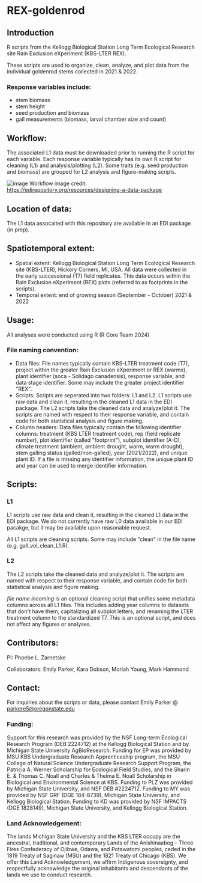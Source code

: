 # REX-goldenrod
## Introduction ##
R scripts from the Kellogg Biological Station Long Term Ecological Research site Rain Exclusion eXperiment (KBS-LTER REX).

These scripts are used to organize, clean, analyze, and plot data from the individual goldenrod stems collected in 2021 & 2022.

### Response variables include: ###
- stem biomass
- stem height
- seed production and biomass
- gall measurements (biomass, larval chamber size and count)

## Workflow: ##
The associated L1 data must be downloaded prior to running the R script for each variable. Each response variable typically has its own R script for cleaning (L1) and analysis/plotting (L2). Some traits (e.g. seed production and biomass) are grouped for L2 analysis and figure-making scripts.

![image](https://github.com/user-attachments/assets/f64fd8a2-8ebf-4b15-bffd-92d553ad4879)
Workflow image credit: https://edirepository.org/resources/designing-a-data-package

## Location of data: ##
The L1 data assocaited with this repository are available in an EDI package (in prep).

## Spatiotemporal extent: ##
- Spatial extent: Kellogg Biological Station Long Term Ecological Research site (KBS-LTER), Hickory Corners, MI, USA. All data were collected in the early successional (T7) field replicates. This data occurs within the Rain Exclusion eXperiment (REX) plots (referred to as footprints in the scripts).
- Temporal extent: end of growing season (September - October) 2021 & 2022

## Usage: ##
All analyses were conducted using R (R Core Team 2024)

### File naming convention: ###
- Data files: File names typically contain KBS-LTER treatment code (T7), project within the greater Rain Exclusion eXperiment or REX (warmx), plant identifier (soca - Solidago canadensis), response variable, and data stage identifier. Some may include the greater project identifier "REX".
- Scripts: Scripts are seperated into two folders: L1 and L2. L1 scripts use raw data and clean it, resulting in the cleaned L1 data in the EDI package. The L2 scripts take the cleaned data and analyze/plot it. The scripts are named with respect to their response variable, and contain code for both statistical analysis and figure making.
- Column headers: Data files typically contain the following identifier columns: treatment (KBS LTER treatment code), rep (field replicate number), plot identifier (called "footprint"), subplot identifier (A-D), climate treatment (ambient, ambient drought, warm, warm drought), stem galling status (galled/non-galled), year (2021/2022), and unique plant ID. If a file is missing any identifier information, the unique plant ID and year can be used to merge identifier information.

## Scripts: ##
### L1 ###
L1 scripts use raw data and clean it, resulting in the cleaned L1 data in the EDI package. We do not currently have raw L0 data available in our EDI pacakge, but it may be available upon reasonable request.

All L1 scripts are cleaning scripts. Some may include "clean" in the file name (e.g. gall_vol_clean_L1.R).

### L2 ### 
The L2 scripts take the cleaned data and analyze/plot it. The scripts are named with respect to their response variable, and contain code for both statistical analysis and figure making.

*file name incoming* is an optional cleaning script that unifies some metadata columns across all L1 files. This includes adding year columns to datasets that don't have them, capitalizing all subplot letters, and renaming the LTER treatment column to the standardized T7. This is an optional script, and does not affect any figures or analyses.

## Contributors: ##
PI: Phoebe L. Zarnetske

Collaborators: Emily Parker, Kara Dobson, Moriah Young, Mark Hammond

## Contact: ##
For inquiries about the scripts or data, please contact Emily Parker @ parkere5@oregonstate.edu

### Funding: ###
Support for this research was provided by the NSF Long-term Ecological Research Program (DEB 2224712) at the Kellogg Biological Station and by Michigan State University AgBioResearch. Funding for EP was provided by MSU KBS Undergraduate Research Apprenticeship program, the MSU College of Natural Science Undergraduate Research Support Program, the Patricia A. Werner Scholarship for Ecological Field Studies, and the Sharin E. & Thomas C. Noall and Charles & Thelma E. Noall Scholarship in Biological and Environmental Science at KBS. Funding to PLZ was provided by Michigan State University, and NSF DEB #2224712. Funding to MY was provided by NSF GRF (DGE 184-8739), Michigan State University, and Kellogg Biological Station. Funding to KD was provided by NSF IMPACTS (DGE 1828149), Michigan State University, and Kellogg Biological Station.

### Land Acknowledgement: ###
The lands Michigan State University and the KBS LTER occupy are the ancestral, traditional, and contemporary Lands of the Anishinaabeg – Three Fires Confederacy of Ojibwe, Odawa, and Potawatomi peoples, ceded in the 1819 Treaty of Saginaw (MSU) and the 1821 Treaty of Chicago (KBS). We offer this Land Acknowledgement, we affirm Indigenous sovereignty, and respectfully acknowledge the original inhabitants and descendants of the lands we use to conduct research.

